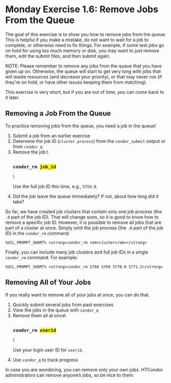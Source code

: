 <style type="text/css"> pre em { font-style: normal; background-color: yellow; } pre strong { font-style: normal; font-weight: bold; color: \#008; } </style>

Monday Exercise 1.6: Remove Jobs From the Queue
===============================================

The goal of this exercise is to show you how to remove jobs from the queue. This is helpful if you make a mistake, do not want to wait for a job to complete, or otherwise need to fix things. For example, if some test jobs go on hold for using too much memory or disk, you may want to just remove them, edit the submit files, and then submit again.

NOTE: Please remember to remove any jobs from the queue that you have given up on. Otherwise, the queue will start to get very long with jobs that will waste resources (and decrease your priority), or that may never run (if they're on hold, or have other issues keeping them from matching).

This exercise is very short, but if you are out of time, you can come back to it later.

Removing a Job From the Queue
-----------------------------

To practice removing jobs from the queue, you need a job in the queue!

1.  Submit a job from an earlier exercise
2.  Determine the job ID (`cluster.process`) from the `condor_submit` output or from `condor_q`
3.  Remove the job:\\ <pre class="screen"><span class="twiki-macro UCL_PROMPT_SHORT"></span> **condor\_rm *job\_id***</pre>\\ <p>Use the full job ID this time, e.g., `5759.0`.</p>
4.  Did the job leave the queue immediately? If not, about how long did it take?

So far, we have created job clusters that contain only one job process (the `.0` part of the job ID). That will change soon, so it is good to know how to remove a specific job ID. However, it is possible to remove all jobs that are part of a cluster at once. Simply omit the job process (the `.0` part of the job ID) in the `condor_rm` command:

``` console
%UCL_PROMPT_SHORT% <strong>condor_rm <em>cluster</em></strong>
```

Finally, you can include many job clusters and full job IDs in a single `condor_rm` command. For example:

``` console
%UCL_PROMPT_SHORT% <strong>condor_rm 5768 5769 5770.0 5771.2</strong>
```

Removing All of Your Jobs
-------------------------

If you really want to remove all of your jobs at once, you can do that.

1.  Quickly submit several jobs from past exercises
2.  View the jobs in the queue with `condor_q`
3.  Remove them all at once\\ <pre class="screen"><span class="twiki-macro UCL_PROMPT_SHORT"></span> **condor\_rm *userid***</pre>\\ <p>Use your login user ID for `userid`.</p>
4.  Use `condor_q` to track progress

In case you are wondering, you can remove only your own jobs. HTCondor administrators can remove anyone’s jobs, so be nice to them.


